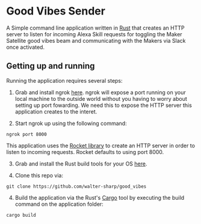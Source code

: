 # Good Vibes Sender

A Simple command line application written in [Rust](https://www.rust-lang.org) that creates an HTTP server to listen for incoming Alexa Skill requests for toggling the Maker Satellite good vibes beam and communicating with the Makers via Slack once activated.

## Getting up and running

Running the application requires several steps:

1. Grab and install ngrok [here](https://dashboard.ngrok.com/get-started). ngrok will expose a port running on your local machine to the outside world without you having to worry about setting up port fowarding. We need this to expose the HTTP server this application creates to the interet.

2. Start ngrok up using the following command:

```
ngrok port 8000
```

This application uses the [Rocket library](https://rocket.rs/) to create an HTTP server in order to listen to incoming requests. Rocket defaults to using port 8000.

3. Grab and install the Rust build tools for your OS [here](https://www.rust-lang.org/en-US/install.html).

4. Clone this repo via:

```
git clone https://github.com/walter-sharp/good_vibes
```

4. Build the application via the Rust's [Cargo](https://doc.rust-lang.org/cargo/index.html) tool by executing the build command on the application folder:

```
cargo build
```

